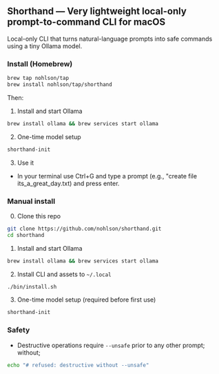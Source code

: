 ## Shorthand — Very lightweight local-only prompt-to-command CLI for macOS

Local-only CLI that turns natural-language prompts into safe commands using a tiny Ollama model.

### Install (Homebrew)

```sh
brew tap nohlson/tap
brew install nohlson/tap/shorthand
```

Then:

1) Install and start Ollama

```sh
brew install ollama && brew services start ollama
```

2) One-time model setup

```sh
shorthand-init
```

3) Use it

- In your terminal use Ctrl+G and type a prompt (e.g., "create file its_a_great_day.txt) and press enter.

### Manual install

0) Clone this repo

```sh
git clone https://github.com/nohlson/shorthand.git
cd shorthand
```

1) Install and start Ollama

```sh
brew install ollama && brew services start ollama
```

2) Install CLI and assets to `~/.local`

```sh
./bin/install.sh
```

3) One-time model setup (required before first use)

```sh
shorthand-init
```

### Safety

- Destructive operations require `--unsafe` prior to any other prompt; without;

```sh
echo "# refused: destructive without --unsafe"
```
